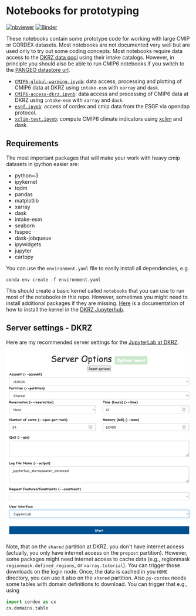 # Notebooks for prototyping

[![nbviewer](https://raw.githubusercontent.com/jupyter/design/master/logos/Badges/nbviewer_badge.svg)](https://nbviewer.jupyter.org/github/larsbuntemeyer/notebooks/tree/main/)
[![Binder](https://mybinder.org/badge_logo.svg)](https://mybinder.org/v2/gh/larsbuntemeyer/notebooks/HEAD)

These notebooks contain some prototype code for working with large CMIP or CORDEX datasets. Most notebooks are not documented
very well but are used only to try out some coding concepts. Most notebooks require data access to the
[DKRZ data pool](https://www.dkrz.de/up/de-services/de-data-management/de-cmip-data-pool) using their intake catalogs. However, in principle
you should also be able to run CMIP6 notebooks if you switch to the [PANGEO datastore url](https://github.com/pangeo-data/pangeo-datastore).

* [`CMIP6-global-warming.ipynb`](https://nbviewer.jupyter.org/github/larsbuntemeyer/notebooks/blob/main/CMIP6-global-warming.ipynb?flush_cache=true): data access, processing and plotting of CMIP6 data at DKRZ using `intake-esm` with `xarray` and `dask`.
* [`CMIP6-access-dkrz.ipynb`](https://nbviewer.jupyter.org/github/larsbuntemeyer/notebooks/blob/main/CMIP6-access-dkrz.ipynb?flush_cache=true): data access and processing of CMIP6 data at DKRZ using `intake-esm` with `xarray` and `dask`.
* [`esgf.ipynb`](https://nbviewer.jupyter.org/github/larsbuntemeyer/notebooks/blob/main/esgf.ipynb?flush_cache=true): access of cordex and cmip data from the ESGF via opendap protocol.
* [`xclim-test.ipynb`](https://nbviewer.jupyter.org/github/larsbuntemeyer/notebooks/blob/main/xclim-test.ipynb?flush_cache=true): compute CMIP6 climate indicators using [xclim](https://github.com/Ouranosinc/xclim) and dask.


## Requirements

The most important packages that will make your work with heavy cmip datasets in ipython easier are:

  - python=3
  - ipykernel
  - tqdm
  - pandas
  - matplotlib
  - xarray
  - dask
  - intake-esm
  - seaborn
  - fsspec
  - dask-jobqueue
  - ipywidgets
  - jupyter
  - cartopy

You can use the `environment.yaml` file to easily install all dependencies, e.g.
```
conda env create -f environment.yaml
```
This should create a basic kernel called `notebooks` that you can use to run most of the notebooks in this repo.
However, sometimes you might need to install additional packages if they are missing.
[Here](https://jupyterhub.gitlab-pages.dkrz.de/jupyterhub-docs/kernels.html#use-your-own-kernel) is a documentation of how to install the kernel
in the [DKRZ Jupyterhub](https://jupyterhub.dkrz.de).

## Server settings - DKRZ

Here are my recommended server settings for the [JupyterLab at DKRZ](https://jupyterhub.dkrz.de).

![Server Settings DKRZ](server-settings-dkrz.png "Server Settings DKRZ")

Note, that on the `shared` partition at DKRZ, you don't have internet access (actually, you only have internet access on the `prepost` partition).
However, some packages might need internet access to cache data (e.g., regionmask `regionmask.defined_regions`, or `xarray.tutorial`). You can trigger
those downloads on the login node. Once, the data is cached in you `HOME` directory, you can use it also on the `shared` partition. Also `py-cordex` needs
some tables with domain definitions to download. You can trigger that e.g., using

```python
import cordex as cx
cx.domains.table
```
